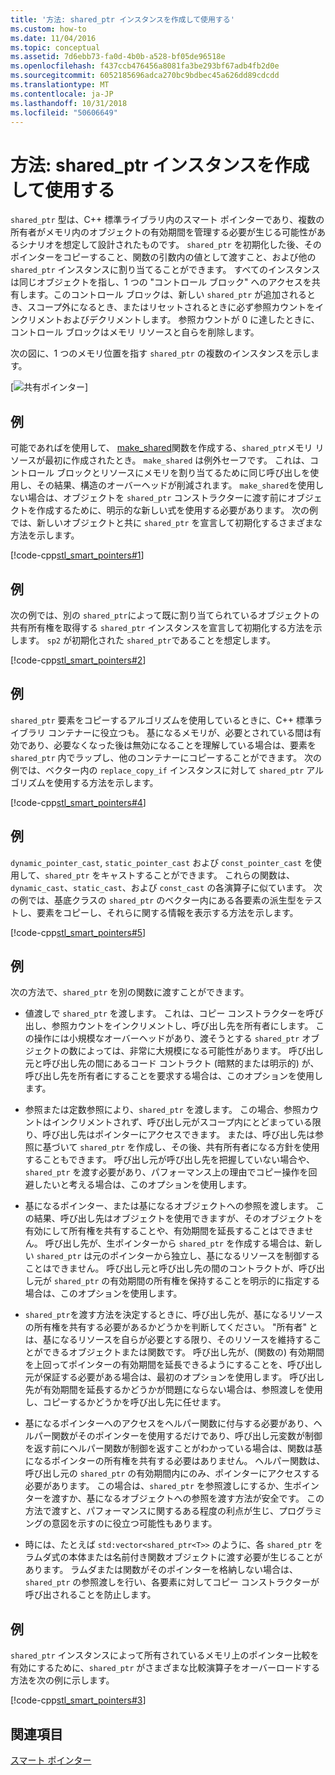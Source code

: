 ```yaml
---
title: '方法: shared_ptr インスタンスを作成して使用する'
ms.custom: how-to
ms.date: 11/04/2016
ms.topic: conceptual
ms.assetid: 7d6ebb73-fa0d-4b0b-a528-bf05de96518e
ms.openlocfilehash: f437ccb476456a8081fa3be293bf67adb4fb2d0e
ms.sourcegitcommit: 6052185696adca270bc9bdbec45a626dd89cdcdd
ms.translationtype: MT
ms.contentlocale: ja-JP
ms.lasthandoff: 10/31/2018
ms.locfileid: "50606649"
---
```

# <a name="how-to-create-and-use-sharedptr-instances"></a>方法: shared_ptr インスタンスを作成して使用する

`shared_ptr` 型は、C++ 標準ライブラリ内のスマート ポインターであり、複数の所有者がメモリ内のオブジェクトの有効期間を管理する必要が生じる可能性があるシナリオを想定して設計されたものです。 `shared_ptr` を初期化した後、そのポインターをコピーすること、関数の引数内の値として渡すこと、および他の `shared_ptr` インスタンスに割り当てることができます。 すべてのインスタンスは同じオブジェクトを指し、1 つの "コントロール ブロック" へのアクセスを共有します。このコントロール ブロックは、新しい `shared_ptr` が追加されるとき、スコープ外になるとき、またはリセットされるときに必ず参照カウントをインクリメントおよびデクリメントします。 参照カウントが 0 に達したときに、コントロール ブロックはメモリ リソースと自らを削除します。

次の図に、1 つのメモリ位置を指す `shared_ptr` の複数のインスタンスを示します。

[![共有ポインター](../cpp/media/shared_ptr.png "shared_ptr")]

## <a name="example"></a>例

可能であればを使用して、 [make_shared](../standard-library/memory-functions.md#make_shared)関数を作成する、`shared_ptr`メモリ リソースが最初に作成されたとき。 `make_shared` は例外セーフです。 これは、コントロール ブロックとリソースにメモリを割り当てるために同じ呼び出しを使用し、その結果、構造のオーバーヘッドが削減されます。 `make_shared`を使用しない場合は、オブジェクトを `shared_ptr` コンストラクターに渡す前にオブジェクトを作成するために、明示的な新しい式を使用する必要があります。 次の例では、新しいオブジェクトと共に `shared_ptr` を宣言して初期化するさまざまな方法を示します。

[!code-cpp[stl_smart_pointers#1](../cpp/codesnippet/CPP/how-to-create-and-use-shared-ptr-instances_1.cpp)]

## <a name="example"></a>例

次の例では、別の `shared_ptr`によって既に割り当てられているオブジェクトの共有所有権を取得する `shared_ptr` インスタンスを宣言して初期化する方法を示します。 `sp2` が初期化された `shared_ptr`であることを想定します。

[!code-cpp[stl_smart_pointers#2](../cpp/codesnippet/CPP/how-to-create-and-use-shared-ptr-instances_2.cpp)]

## <a name="example"></a>例

`shared_ptr` 要素をコピーするアルゴリズムを使用しているときに、C++ 標準ライブラリ コンテナーに役立つも。 基になるメモリが、必要とされている間は有効であり、必要なくなった後は無効になることを理解している場合は、要素を `shared_ptr` 内でラップし、他のコンテナーにコピーすることができます。 次の例では、ベクター内の `replace_copy_if` インスタンスに対して `shared_ptr` アルゴリズムを使用する方法を示します。

[!code-cpp[stl_smart_pointers#4](../cpp/codesnippet/CPP/how-to-create-and-use-shared-ptr-instances_3.cpp)]

## <a name="example"></a>例

`dynamic_pointer_cast`, `static_pointer_cast` および `const_pointer_cast` を使用して、`shared_ptr` をキャストすることができます。 これらの関数は、`dynamic_cast`、`static_cast`、および `const_cast` の各演算子に似ています。 次の例では、基底クラスの `shared_ptr` のベクター内にある各要素の派生型をテストし、要素をコピーし、それらに関する情報を表示する方法を示します。

[!code-cpp[stl_smart_pointers#5](../cpp/codesnippet/CPP/how-to-create-and-use-shared-ptr-instances_4.cpp)]

## <a name="example"></a>例

次の方法で、`shared_ptr` を別の関数に渡すことができます。

- 値渡しで `shared_ptr` を渡します。 これは、コピー コンストラクターを呼び出し、参照カウントをインクリメントし、呼び出し先を所有者にします。 この操作には小規模なオーバーヘッドがあり、渡そうとする `shared_ptr` オブジェクトの数によっては、非常に大規模になる可能性があります。 呼び出し元と呼び出し先の間にあるコード コントラクト (暗黙的または明示的) が、呼び出し先を所有者にすることを要求する場合は、このオプションを使用します。

- 参照または定数参照により、`shared_ptr` を渡します。 この場合、参照カウントはインクリメントされず、呼び出し元がスコープ内にとどまっている限り、呼び出し先はポインターにアクセスできます。 または、呼び出し先は参照に基づいて `shared_ptr` を作成し、その後、共有所有者になる方針を使用することもできます。 呼び出し元が呼び出し先を把握していない場合や、`shared_ptr` を渡す必要があり、パフォーマンス上の理由でコピー操作を回避したいと考える場合は、このオプションを使用します。

- 基になるポインター、または基になるオブジェクトへの参照を渡します。 この結果、呼び出し先はオブジェクトを使用できますが、そのオブジェクトを有効にして所有権を共有することや、有効期間を延長することはできません。 呼び出し先が、生ポインターから `shared_ptr` を作成する場合は、新しい `shared_ptr` は元のポインターから独立し、基になるリソースを制御することはできません。 呼び出し元と呼び出し先の間のコントラクトが、呼び出し元が `shared_ptr` の有効期間の所有権を保持することを明示的に指定する場合は、このオプションを使用します。

- `shared_ptr`を渡す方法を決定するときに、呼び出し先が、基になるリソースの所有権を共有する必要があるかどうかを判断してください。 "所有者" とは、基になるリソースを自らが必要とする限り、そのリソースを維持することができるオブジェクトまたは関数です。 呼び出し先が、(関数の) 有効期間を上回ってポインターの有効期間を延長できるようにすることを、呼び出し元が保証する必要がある場合は、最初のオプションを使用します。 呼び出し先が有効期間を延長するかどうかが問題にならない場合は、参照渡しを使用し、コピーするかどうかを呼び出し先に任せます。

- 基になるポインターへのアクセスをヘルパー関数に付与する必要があり、ヘルパー関数がそのポインターを使用するだけであり、呼び出し元変数が制御を返す前にヘルパー関数が制御を返すことがわかっている場合は、関数は基になるポインターの所有権を共有する必要はありません。 ヘルパー関数は、呼び出し元の `shared_ptr` の有効期間内にのみ、ポインターにアクセスする必要があります。 この場合は、`shared_ptr` を参照渡しにするか、生ポインターを渡すか、基になるオブジェクトへの参照を渡す方法が安全です。 この方法で渡すと、パフォーマンスに関するある程度の利点が生じ、プログラミングの意図を示すのに役立つ可能性もあります。

- 時には、たとえば `std:vector<shared_ptr<T>>` のように、各 `shared_ptr` をラムダ式の本体または名前付き関数オブジェクトに渡す必要が生じることがあります。 ラムダまたは関数がそのポインターを格納しない場合は、`shared_ptr` の参照渡しを行い、各要素に対してコピー コンストラクターが呼び出されることを防止します。

## <a name="example"></a>例

`shared_ptr` インスタンスによって所有されているメモリ上のポインター比較を有効にするために、`shared_ptr` がさまざまな比較演算子をオーバーロードする方法を次の例に示します。

[!code-cpp[stl_smart_pointers#3](../cpp/codesnippet/CPP/how-to-create-and-use-shared-ptr-instances_6.cpp)]

## <a name="see-also"></a>関連項目

[スマート ポインター](../cpp/smart-pointers-modern-cpp.md)